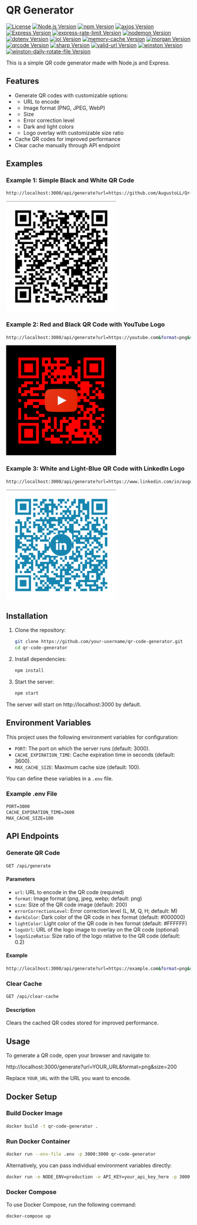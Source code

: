 # QR Generator

[![License](https://img.shields.io/badge/License-MIT-blue?style=for-the-badge)](https://opensource.org/licenses/MIT)
[![Node.js Version](https://img.shields.io/badge/node-v20.11.0-green?style=for-the-badge&logo=node.js)](https://nodejs.org/)
[![npm Version](https://img.shields.io/badge/npm-v10.3.0-red?style=for-the-badge&logo=npm)](https://www.npmjs.com/)
[![axios Version](https://img.shields.io/badge/axios-v1.7.2-blue?style=for-the-badge&logo=axios)](https://www.npmjs.com/package/axios/v/1.7.2)
[![Express Version](https://img.shields.io/badge/express-v4.19.2-blue?style=for-the-badge&logo=express)](https://www.npmjs.com/package/express/v/4.19.2)
[![express-rate-limit Version](https://img.shields.io/badge/express--rate--limit-v7.3.1-blue?style=for-the-badge)](https://www.npmjs.com/package/express-rate-limit/v/7.3.1)
[![nodemon Version](https://img.shields.io/badge/nodemon-v3.1.3-blue?style=for-the-badge&logo=nodemon)](https://www.npmjs.com/package/nodemon/v/3.1.3)
[![dotenv Version](https://img.shields.io/badge/dotenv-v16.4.5-blue?style=for-the-badge&logo=dotenv)](https://www.npmjs.com/package/dotenv/v/v16.4.5)
[![joi Version](https://img.shields.io/badge/joi-v17.13.1-blue?style=for-the-badge)](https://www.npmjs.com/package/joi/v/17.13.1)
[![memory-cache Version](https://img.shields.io/badge/memory--cache-v0.2.0-blue?style=for-the-badge)](https://www.npmjs.com/package/memory-cache/v/0.2.0)
[![morgan Version](https://img.shields.io/badge/morgan-v1.10.0-blue?style=for-the-badge)](https://www.npmjs.com/package/morgan/v/1.10.0)
[![qrcode Version](https://img.shields.io/badge/qrcode-v1.5.3-blue?style=for-the-badge)](https://www.npmjs.com/package/qrcode/v/1.5.3)
[![sharp Version](https://img.shields.io/badge/sharp-v0.33.4-blue?style=for-the-badge&logo=sharp)](https://www.npmjs.com/package/sharp/v/0.33.4)
[![valid-url Version](https://img.shields.io/badge/valid--url-v1.0.9-blue?style=for-the-badge)](https://www.npmjs.com/package/valid-url/v/1.0.9)
[![winston Version](https://img.shields.io/badge/winston-v3.13.0-blue?style=for-the-badge)](https://www.npmjs.com/package/winston/v/3.13.0)
[![winston-daily-rotate-file Version](https://img.shields.io/badge/winston--daily--rotate--file-v5.0.0-blue?style=for-the-badge)](https://www.npmjs.com/package/winston-daily-rotate-file/v/5.0.0)

This is a simple QR code generator made with Node.js and Express.

## Features

- Generate QR codes with customizable options:
- - URL to encode
- - Image format (PNG, JPEG, WebP)
- - Size
- - Error correction level
- - Dark and light colors
- - Logo overlay with customizable size ratio
- Cache QR codes for improved performance
- Clear cache manually through API endpoint

## Examples

### Example 1: Simple Black and White QR Code

```sh
http://localhost:3000/api/generate?url=https://github.com/AugustoLL/Qr-Code-Generator-Backend&format=png&size=500&errorCorrectionLevel=H
```

<img src="examples/githubRepoQRCode.png" alt="Github repo QR Code" width="300" />

### Example 2: Red and Black QR Code with YouTube Logo

```sh
http://localhost:3000/api/generate?url=https://youtube.com&format=png&size=500&errorCorrectionLevel=H&darkColor=%23FF0000&lightColor=%23000000&logoUrl=https://clipart-library.com/images_k/youtube-transparent-png/youtube-transparent-png-15.png
```

<img src="examples/youtubeQRCode.png" alt="YouTube QR Code" width="300" />

### Example 3: White and Light-Blue QR Code with LinkedIn Logo

```sh
http://localhost:3000/api/generate?url=https://www.linkedin.com/in/augusto-lombino-218bba18b&format=png&size=500&errorCorrectionLevel=H&darkColor=%231686B0&lightColor=%23FFFFFF&logoUrl=https://sydneysocialmediamanagers.com.au/wp-content/uploads/2017/03/Linkedin-logo.png&logoSizeRatio=0.2
```

<img src="examples/linkedInQRCode.png" alt="LinkedIn Profile QR Code" width="300" />

## Installation

1. Clone the repository:
    ```sh
    git clone https://github.com/your-username/qr-code-generator.git
    cd qr-code-generator
    ```

2. Install dependencies:
    ```sh
    npm install
    ```

3. Start the server:
    ```sh
    npm start
    ```

The server will start on http://localhost:3000 by default.

## Environment Variables

This project uses the following environment variables for configuration:

- `PORT`: The port on which the server runs (default: 3000).
- `CACHE_EXPIRATION_TIME`: Cache expiration time in seconds (default: 3600).
- `MAX_CACHE_SIZE`: Maximum cache size (default: 100).

You can define these variables in a `.env` file.

### Example .env File

```plaintext
PORT=3000
CACHE_EXPIRATION_TIME=3600
MAX_CACHE_SIZE=100
```

## API Endpoints

### Generate QR Code

```sh
GET /api/generate
```

#### Parameters

- `url`: URL to encode in the QR code (required)
- `format`: Image format (png, jpeg, webp; default: png)
- `size`: Size of the QR code image (default: 200)
- `errorCorrectionLevel`: Error correction level (L, M, Q, H; default: M)
- `darkColor`: Dark color of the QR code in hex format (default: #000000)
- `lightColor`: Light color of the QR code in hex format (default: #FFFFFF)
- `logoUrl`: URL of the logo image to overlay on the QR code (optional)
- `logoSizeRatio`: Size ratio of the logo relative to the QR code (default: 0.2)

#### Example

```sh
http://localhost:3000/api/generate?url=https://example.com&format=png&size=300&errorCorrectionLevel=M&darkColor=%230000FF&lightColor=%23FFFF00
```

### Clear Cache

```sh
GET /api/clear-cache
```

#### Description

Clears the cached QR codes stored for improved performance.

## Usage

To generate a QR code, open your browser and navigate to:

http://localhost:3000/generate?url=YOUR_URL&format=png&size=200

Replace `YOUR_URL` with the URL you want to encode.

## Docker Setup

### Build Docker Image

```bash
docker build -t qr-code-generator .
```

### Run Docker Container

```bash
docker run --env-file .env -p 3000:3000 qr-code-generator
```

Alternatively, you can pass individual environment variables directly:

```bash
docker run -e NODE_ENV=production -e API_KEY=your_api_key_here -p 3000:3000 qr-code-generator
```

### Docker Compose

To use Docker Compose, run the following command:

```bash
docker-compose up
```